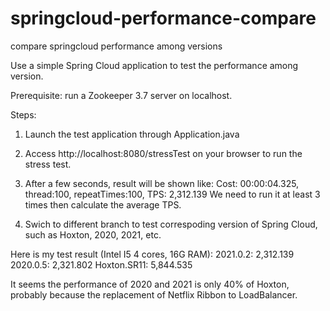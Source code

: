 # springcloud-performance-compare
compare springcloud performance among versions

Use a simple Spring Cloud application to test the performance among version.

Prerequisite: run a Zookeeper 3.7 server on localhost.

Steps:
1. Launch the test application through Application.java
2. Access http://localhost:8080/stressTest on your browser to run the stress test. 
3. After a few seconds, result will be shown like: Cost: 00:00:04.325, thread:100, repeatTimes:100, TPS: 2,312.139
   We need to run it at least 3 times then calculate the average TPS.

5. Swich to different branch to test correspoding version of Spring Cloud, such as Hoxton, 2020, 2021, etc.

Here is my test result (Intel I5 4 cores, 16G RAM):
2021.0.2: 2,312.139
2020.0.5: 2,321.802
Hoxton.SR11: 5,844.535

It seems the performance of 2020 and 2021 is only 40% of Hoxton, probably because the replacement of Netflix Ribbon to LoadBalancer.

